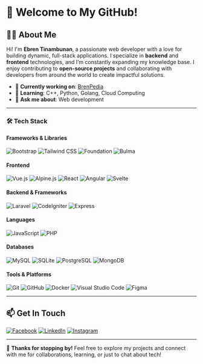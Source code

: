# 👋 Welcome to My GitHub!

## 👨‍💻 About Me  
Hi! I'm **Ebren Tinambunan**, a passionate web developer with a love for building dynamic, full-stack applications. I specialize in **backend** and **frontend** technologies, and I’m constantly expanding my knowledge base. I enjoy contributing to **open-source projects** and collaborating with developers from around the world to create impactful solutions.

- 🔭 **Currently working on**: [BrenPedia](https://brenpedia.com)  
- 🌱 **Learning**: C++, Python, Golang, Cloud Computing  
- 💬 **Ask me about**: Web development 

---

### 🛠️ Tech Stack

#### Frameworks & Libraries
![Bootstrap](https://img.shields.io/badge/Bootstrap-7952B3?style=for-the-badge&logo=bootstrap&logoColor=white)
![Tailwind CSS](https://img.shields.io/badge/Tailwind_CSS-38B2AC?style=for-the-badge&logo=tailwind-css&logoColor=white)
![Foundation](https://img.shields.io/badge/Foundation-724ACB?style=for-the-badge&logo=foundation&logoColor=white)
![Bulma](https://img.shields.io/badge/Bulma-00D1B2?style=for-the-badge&logo=bulma&logoColor=white)

#### Frontend
![Vue.js](https://img.shields.io/badge/Vue.js-35495E?style=for-the-badge&logo=vue.js&logoColor=4FC08D)
![Alpine.js](https://img.shields.io/badge/Alpine.js-8BC0D0?style=for-the-badge&logo=alpine.js&logoColor=black)
![React](https://img.shields.io/badge/React-61DAFB?style=for-the-badge&logo=react&logoColor=black)
![Angular](https://img.shields.io/badge/Angular-DD0031?style=for-the-badge&logo=angular&logoColor=white)
![Svelte](https://img.shields.io/badge/Svelte-FF3E00?style=for-the-badge&logo=svelte&logoColor=white)

#### Backend & Frameworks
![Laravel](https://img.shields.io/badge/Laravel-F05340?style=for-the-badge&logo=laravel&logoColor=white)
![CodeIgniter](https://img.shields.io/badge/CodeIgniter-EF4223?style=for-the-badge&logo=codeigniter&logoColor=white)
![Express](https://img.shields.io/badge/Express-000000?style=for-the-badge&logo=express&logoColor=white)

#### Languages
![JavaScript](https://img.shields.io/badge/JavaScript-F7DF1E?style=for-the-badge&logo=javascript&logoColor=black)
![PHP](https://img.shields.io/badge/PHP-777BB4?style=for-the-badge&logo=php&logoColor=white)

#### Databases
![MySQL](https://img.shields.io/badge/MySQL-4479A1?style=for-the-badge&logo=mysql&logoColor=white)
![SQLite](https://img.shields.io/badge/SQLite-003B57?style=for-the-badge&logo=sqlite&logoColor=white)
![PostgreSQL](https://img.shields.io/badge/PostgreSQL-4169E1?style=for-the-badge&logo=postgresql&logoColor=white)
![MongoDB](https://img.shields.io/badge/MongoDB-47A248?style=for-the-badge&logo=mongodb&logoColor=white)

#### Tools & Platforms
![Git](https://img.shields.io/badge/Git-F05032?style=for-the-badge&logo=git&logoColor=white)
![GitHub](https://img.shields.io/badge/GitHub-181717?style=for-the-badge&logo=github&logoColor=white)
![Docker](https://img.shields.io/badge/Docker-2496ED?style=for-the-badge&logo=docker&logoColor=white)
![Visual Studio Code](https://img.shields.io/badge/Visual_Studio_Code-007ACC?style=for-the-badge&logo=visual-studio-code&logoColor=white)
![Figma](https://img.shields.io/badge/Figma-F24E1E?style=for-the-badge&logo=figma&logoColor=white)

---

## 📫 Get In Touch
[![Facebook](https://img.shields.io/badge/Facebook-1877F2?style=for-the-badge&logo=facebook&logoColor=white)](https://facebook.com/debi.rahmad.14)
[![LinkedIn](https://img.shields.io/badge/LinkedIn-0077B5?style=for-the-badge&logo=linkedin&logoColor=white)](https://linkedin.com/in/ebrentinambunan)
[![Instagram](https://img.shields.io/badge/Instagram-E4405F?style=for-the-badge&logo=instagram&logoColor=white)](https://instagram.com/ebren_tinambunan)

---

🙌 **Thanks for stopping by!** Feel free to explore my projects and connect with me for collaborations, learning, or just to chat about tech!
